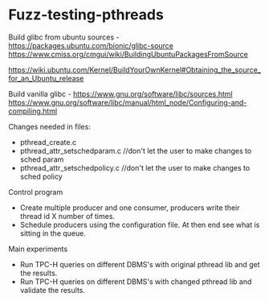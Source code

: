 # Fuzz-testing-pthreads


Build glibc from ubuntu sources -
https://packages.ubuntu.com/bionic/glibc-source
https://www.cmiss.org/cmgui/wiki/BuildingUbuntuPackagesFromSource

https://wiki.ubuntu.com/Kernel/BuildYourOwnKernel#Obtaining_the_source_for_an_Ubuntu_release


Build vanilla glibc -
https://www.gnu.org/software/libc/sources.html
https://www.gnu.org/software/libc/manual/html_node/Configuring-and-compiling.html

Changes needed in files:
- pthread_create.c
- pthread_attr_setschedparam.c //don't let the user to make changes to sched param
- pthread_attr_setschedpolicy.c //don't let the user to make changes to sched policy

Control program
- Create multiple producer and one consumer, producers write their thread id X number of times.
- Schedule producers using the configuration file. At then end see what is sitting in the queue.

Main experiments
- Run TPC-H queries on different DBMS's with original pthread lib and get the results.
- Run TPC-H queries on different DBMS's with changed pthread lib and validate the results.
